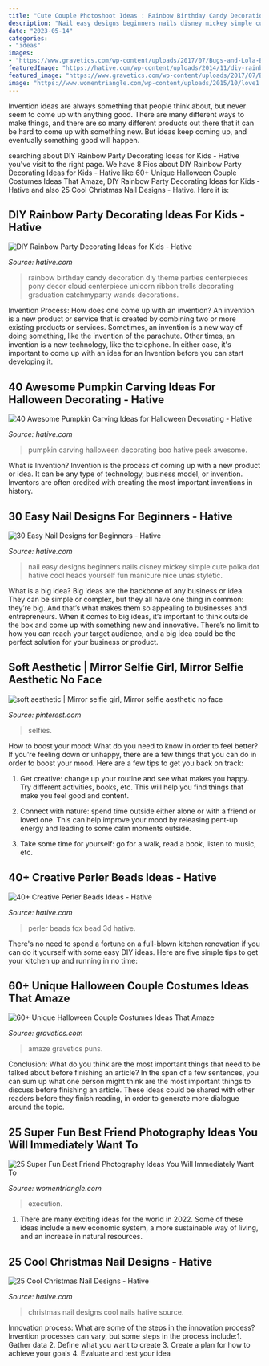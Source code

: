 ```yaml
---
title: "Cute Couple Photoshoot Ideas : Rainbow Birthday Candy Decoration Diy Theme Parties Centerpieces Pony Decor Cloud Centerpiece Unicorn Ribbon Trolls Decorating Graduation Catchmyparty Wands Decorations"
description: "Nail easy designs beginners nails disney mickey simple cute polka dot hative cool heads yourself fun manicure nice unas styletic"
date: "2023-05-14"
categories:
- "ideas"
images:
- "https://www.gravetics.com/wp-content/uploads/2017/07/Bugs-and-Lola-Bunny-costume-DIY.jpg"
featuredImage: "https://hative.com/wp-content/uploads/2014/11/diy-rainbow-party-decorating-ideas/4-candy-decoration.jpg"
featured_image: "https://www.gravetics.com/wp-content/uploads/2017/07/Bugs-and-Lola-Bunny-costume-DIY.jpg"
image: "https://www.womentriangle.com/wp-content/uploads/2015/10/love1.jpg"
---
```



Invention ideas are always something that people think about, but never seem to come up with anything good. There are many different ways to make things, and there are so many different products out there that it can be hard to come up with something new. But ideas keep coming up, and eventually something good will happen.

	

		
searching about DIY Rainbow Party Decorating Ideas for Kids - Hative you've visit to the right page. We have 8 Pics about DIY Rainbow Party Decorating Ideas for Kids - Hative like 60+ Unique Halloween Couple Costumes Ideas That Amaze, DIY Rainbow Party Decorating Ideas for Kids - Hative and also 25 Cool Christmas Nail Designs - Hative. Here it is:
		
    
## DIY Rainbow Party Decorating Ideas For Kids - Hative

<img loading=lazy src="https://hative.com/wp-content/uploads/2014/11/diy-rainbow-party-decorating-ideas/4-candy-decoration.jpg" onerror="this.onerror=null;this.src='https://tse2.mm.bing.net/th?id=OIP.GfTxgQhCKywEmuWykiSTCAHaLG&amp;pid=15.1';" alt="DIY Rainbow Party Decorating Ideas for Kids - Hative">

_Source: hative.com_

>rainbow birthday candy decoration diy theme parties centerpieces pony decor cloud centerpiece unicorn ribbon trolls decorating graduation catchmyparty wands decorations. 

	

Invention Process: How does one come up with an invention?
An invention is a new product or service that is created by combining two or more existing products or services. Sometimes, an invention is a new way of doing something, like the invention of the parachute. Other times, an invention is a new technology, like the telephone. In either case, it's important to come up with an idea for an Invention before you can start developing it.

    
## 40 Awesome Pumpkin Carving Ideas For Halloween Decorating - Hative

<img loading=lazy src="https://hative.com/wp-content/uploads/2014/10/pumpkin-carving-ideas/36-peek-a-boo.jpg" onerror="this.onerror=null;this.src='https://tse2.mm.bing.net/th?id=OIP.fLGVosCzVWFA8AS1ujKWEAHaHa&amp;pid=15.1';" alt="40 Awesome Pumpkin Carving Ideas for Halloween Decorating - Hative">

_Source: hative.com_

>pumpkin carving halloween decorating boo hative peek awesome. 

	

What is Invention?
Invention is the process of coming up with a new product or idea. It can be any type of technology, business model, or invention. Inventors are often credited with creating the most important inventions in history.

    
## 30 Easy Nail Designs For Beginners - Hative

<img loading=lazy src="https://hative.com/wp-content/uploads/2014/11/easy-nail-designs/14-easy-nail-designs-for-beginners.jpg" onerror="this.onerror=null;this.src='https://tse3.mm.bing.net/th?id=OIP.BXEyKYcs6zdx4CWZnkmKeQHaJ4&amp;pid=15.1';" alt="30 Easy Nail Designs for Beginners - Hative">

_Source: hative.com_

>nail easy designs beginners nails disney mickey simple cute polka dot hative cool heads yourself fun manicure nice unas styletic. 

	

What is a big idea?
Big ideas are the backbone of any business or idea. They can be simple or complex, but they all have one thing in common: they’re big. And that’s what makes them so appealing to businesses and entrepreneurs. When it comes to big ideas, it’s important to think outside the box and come up with something new and innovative. There’s no limit to how you can reach your target audience, and a big idea could be the perfect solution for your business or product.

    
## Soft Aesthetic | Mirror Selfie Girl, Mirror Selfie Aesthetic No Face

<img loading=lazy src="https://i.pinimg.com/736x/bf/be/1d/bfbe1d960c3f3fec671783598ffd1e26.jpg" onerror="this.onerror=null;this.src='https://tse3.mm.bing.net/th?id=OIP._Gz5U7gzhY76uSEATJAsrwHaJ3&amp;pid=15.1';" alt="soft aesthetic | Mirror selfie girl, Mirror selfie aesthetic no face">

_Source: pinterest.com_

>selfies. 

	

How to boost your mood: What do you need to know in order to feel better?
If you're feeling down or unhappy, there are a few things that you can do in order to boost your mood. Here are a few tips to get you back on track: 
1. Get creative: change up your routine and see what makes you happy. Try different activities, books, etc. This will help you find things that make you feel good and content. 

2. Connect with nature: spend time outside either alone or with a friend or loved one. This can help improve your mood by releasing pent-up energy and leading to some calm moments outside. 

3. Take some time for yourself: go for a walk, read a book, listen to music, etc.

    
## 40+ Creative Perler Beads Ideas - Hative

<img loading=lazy src="https://hative.com/wp-content/uploads/2014/04/perler-beads-ideas/43-fox-perler-beads.jpg" onerror="this.onerror=null;this.src='https://tse3.mm.bing.net/th?id=OIP.dmiTe7iBTwv9iPZDjWm64AHaG5&amp;pid=15.1';" alt="40+ Creative Perler Beads Ideas - Hative">

_Source: hative.com_

>perler beads fox bead 3d hative. 

	

There's no need to spend a fortune on a full-blown kitchen renovation if you can do it yourself with some easy DIY ideas. Here are five simple tips to get your kitchen up and running in no time: 

    
## 60+ Unique Halloween Couple Costumes Ideas That Amaze

<img loading=lazy src="https://www.gravetics.com/wp-content/uploads/2017/07/Bugs-and-Lola-Bunny-costume-DIY.jpg" onerror="this.onerror=null;this.src='https://tse2.mm.bing.net/th?id=OIP.9Oy4CBWavO1En2eztRrwsQHaJ4&amp;pid=15.1';" alt="60+ Unique Halloween Couple Costumes Ideas That Amaze">

_Source: gravetics.com_

>amaze gravetics puns. 

	

Conclusion: What do you think are the most important things that need to be talked about before finishing an article?
In the span of a few sentences, you can sum up what one person might think are the most important things to discuss before finishing an article. These ideas could be shared with other readers before they finish reading, in order to generate more dialogue around the topic.

    
## 25 Super Fun Best Friend Photography Ideas You Will Immediately Want To

<img loading=lazy src="https://www.womentriangle.com/wp-content/uploads/2015/10/love1.jpg" onerror="this.onerror=null;this.src='https://tse3.mm.bing.net/th?id=OIP.Z0OrNuuSvB8Wpj2mb7U5ZwHaLH&amp;pid=15.1';" alt="25 Super Fun Best Friend Photography Ideas You Will Immediately Want To">

_Source: womentriangle.com_

>execution. 

	

1. There are many exciting ideas for the world in 2022. Some of these ideas include a new economic system, a more sustainable way of living, and an increase in natural resources.

    
## 25 Cool Christmas Nail Designs - Hative

<img loading=lazy src="https://hative.com/wp-content/uploads/2014/11/christmas-nail-designs/23-cool-christmas-nail-designs.jpg" onerror="this.onerror=null;this.src='https://tse1.mm.bing.net/th?id=OIP.YwkPptte6xqRei9JY5AmXQHaIK&amp;pid=15.1';" alt="25 Cool Christmas Nail Designs - Hative">

_Source: hative.com_

>christmas nail designs cool nails hative source. 

	

Innovation process: What are some of the steps in the innovation process?
Invention processes can vary, but some steps in the process include:1. Gather data 2. Define what you want to create 3. Create a plan for how to achieve your goals 4. Evaluate and test your idea 
